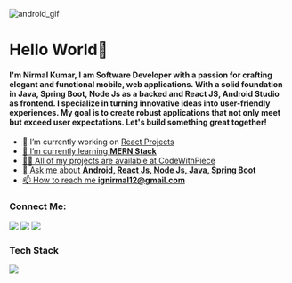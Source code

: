 ![android_gif](https://github.com/CodeWithPiece/CodeWithPiece/assets/145927850/d762e402-39bf-44d9-ac0a-44354ea30d60)
<h1 align="left">Hello World👋 </h1>
<h4 align="left">I'm Nirmal Kumar, I am Software Developer with a passion for crafting elegant and functional mobile, web applications. With a solid foundation in Java, Spring Boot, Node Js as a backed and React JS, Android Studio as frontend. I specialize in turning innovative ideas into user-friendly experiences. My goal is to create robust applications that not only meet but exceed user expectations. Let's build something great together!</h4>

- 🔭 I’m currently working on <a href="https://github.com/CodeWithPiece/React-Js" /> React Projects
- 🌱 I’m currently learning **MERN Stack**
- 👨‍💻 All of my projects are available at <a href="https://github.com/CodeWithPiece?tab=repositories" />CodeWithPiece
- 💬 Ask me about **Android, React Js, Node Js, Java, Spring Boot**
- 📫 How to reach me **ignirmal12@gmail.com**

<h3 align="left">Connect Me:</h3>
<p align="left">
    <img src="https://skillicons.dev/icons?i=instagram"/>
    <img src="https://skillicons.dev/icons?i=twitter"/>
    <img src="https://skillicons.dev/icons?i=linkedin"/>
</p>
<h3 align="left">Tech Stack</h3>
<div align="left">
    <img src="https://skillicons.dev/icons?i=html,css,bootstrap,javascript,react,redux,nodejs,express,java,androidstudio,flutter,mysql,mongodb,firebase,mui,vscode,github,git,discord,postman" />
</div>

